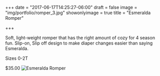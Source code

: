 +++
date = "2017-06-17T14:25:27-06:00"
draft = false
image = "img/portfolio/romper_3.jpg"
showonlyimage = true
title = "Esmeralda Romper"

+++

Soft, light-weight romper that has the right amount of cozy for 4 season fun. Slip-on, Slip off design to make diaper changes easier than saying Esmeralda.

Sizes 0-2T

$35.00
![Esmeralda Romper](/img/portfolio/romper_3.jpg)
